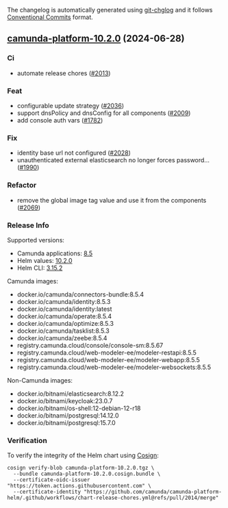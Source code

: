 The changelog is automatically generated using [git-chglog](https://github.com/git-chglog/git-chglog)
and it follows [Conventional Commits](https://www.conventionalcommits.org/en/v1.0.0/) format.


<a name="camunda-platform-10.2.0"></a>
## [camunda-platform-10.2.0](https://github.com/camunda/camunda-platform-helm/releases/tag/camunda-platform-10.2.0) (2024-06-28)

### Ci

* automate release chores ([#2013](https://github.com/camunda/camunda-platform-helm/issues/2013))

### Feat

* configurable update strategy ([#2036](https://github.com/camunda/camunda-platform-helm/issues/2036))
* support dnsPolicy and dnsConfig for all components ([#2009](https://github.com/camunda/camunda-platform-helm/issues/2009))
* add console auth vars ([#1782](https://github.com/camunda/camunda-platform-helm/issues/1782))

### Fix

* identity base url not configured ([#2028](https://github.com/camunda/camunda-platform-helm/issues/2028))
* unauthenticated external elasticsearch no longer forces password… ([#1990](https://github.com/camunda/camunda-platform-helm/issues/1990))

### Refactor

* remove the global image tag value and use it from the components ([#2069](https://github.com/camunda/camunda-platform-helm/issues/2069))

### Release Info

Supported versions:

- Camunda applications: [8.5](https://github.com/camunda/camunda-platform/releases?q=tag%3A8.5&expanded=true)
- Helm values: [10.2.0](https://artifacthub.io/packages/helm/camunda/camunda-platform/10.2.0#parameters)
- Helm CLI: [3.15.2](https://github.com/helm/helm/releases/tag/v3.15.2)

Camunda images:

- docker.io/camunda/connectors-bundle:8.5.4
- docker.io/camunda/identity:8.5.3
- docker.io/camunda/identity:latest
- docker.io/camunda/operate:8.5.4
- docker.io/camunda/optimize:8.5.3
- docker.io/camunda/tasklist:8.5.3
- docker.io/camunda/zeebe:8.5.4
- registry.camunda.cloud/console/console-sm:8.5.67
- registry.camunda.cloud/web-modeler-ee/modeler-restapi:8.5.5
- registry.camunda.cloud/web-modeler-ee/modeler-webapp:8.5.5
- registry.camunda.cloud/web-modeler-ee/modeler-websockets:8.5.5

Non-Camunda images:

- docker.io/bitnami/elasticsearch:8.12.2
- docker.io/bitnami/keycloak:23.0.7
- docker.io/bitnami/os-shell:12-debian-12-r18
- docker.io/bitnami/postgresql:14.12.0
- docker.io/bitnami/postgresql:15.7.0

### Verification

To verify the integrity of the Helm chart using [Cosign](https://docs.sigstore.dev/signing/quickstart/):

```shell
cosign verify-blob camunda-platform-10.2.0.tgz \
  --bundle camunda-platform-10.2.0.cosign.bundle \
  --certificate-oidc-issuer "https://token.actions.githubusercontent.com" \
  --certificate-identity "https://github.com/camunda/camunda-platform-helm/.github/workflows/chart-release-chores.yml@refs/pull/2014/merge"
```
